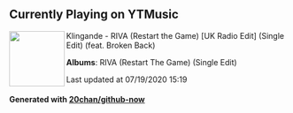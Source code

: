 ## Currently Playing on YTMusic

[<img align="left" width="100" src="https://lh3.googleusercontent.com/5O4FboEe8AK9kVFjJyFzELB8IOgdarvnSTl2PerEGgNb6q_DnGnd5rslw-xygY8Ok_Q4_2pVHOqXgSw">](https://music.youtube.com/channel/UCZ93eUfYG94KWlCWGO3laDQ)

Klingande - RIVA (Restart the Game) [UK Radio Edit] (Single Edit) (feat. Broken Back)

**Albums**: RIVA (Restart The Game) (Single Edit)

Last updated at 07/19/2020 15:19

#### Generated with [20chan/github-now](https://github.com/20chan/github-now)


<!--
**20chan/20chan** is a ✨ _special_ ✨ repository because its `README.md` (this file) appears on your GitHub profile.

Here are some ideas to get you started:

- 🔭 I’m currently working on ...
- 🌱 I’m currently learning ...
- 👯 I’m looking to collaborate on ...
- 🤔 I’m looking for help with ...
- 💬 Ask me about ...
- 📫 How to reach me: ...
- 😄 Pronouns: ...
- ⚡ Fun fact: ...
-->
